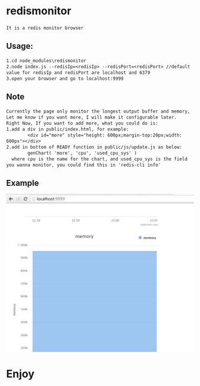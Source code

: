 # redismonitor
`It is a redis monitor browser`

## Usage:
```
1.cd node_modules\redismonitor
2.node index.js --redisIp=<redisIp> --redisPort=<redisPort> //default value for redisIp and redisPort are localhost and 6379
3.open your browser and go to localhost:9999
```

## Note
```
Currently the page only monitor the longest output buffer and memory,
Let me know if you want more, I will make it configurable later.
Right Now, If you want to add more, what you could do is:
1.add a div in public/index.html, for example:
        <div id="more" style="height: 600px;margin-top:20px;width: 600px"></div>
2.add in bottom of READY function in public/js/update.js as below:
        genChart( 'more', 'cpu', 'used_cpu_sys' )
  where cpu is the name for the chart, and used_cpu_sys is the field you wanna monitor, you could find this in 'redis-cli info'
```

## Example
![redismointor](./example/redismonitor.jpg)
# Enjoy